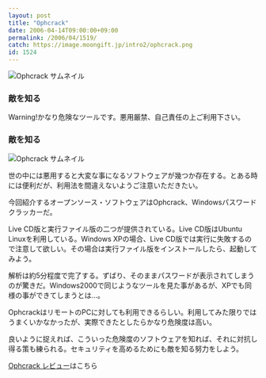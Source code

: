```yaml
---
layout: post
title: "Ophcrack"
date: 2006-04-14T09:00:00+09:00
permalink: /2006/04/1519/
catch: https://image.moongift.jp/intro2/ophcrack.png
id: 1524
---
```

 ![Ophcrack サムネイル](https://image.moongift.jp/intro2/ophcrack.t.png "Ophcrack サムネイル")
  

### 敵を知る
  
Warning!かなり危険なツールです。悪用厳禁、自己責任の上ご利用下さい。  
<!--more-->  

### 敵を知る
  

![Ophcrack サムネイル](https://image.moongift.jp/intro2/ophcrack.png "Ophcrack サムネイル")

  

世の中には悪用すると大変な事になるソフトウェアが幾つか存在する。とある時には便利だが、利用法を間違えないようご注意いただきたい。

  

今回紹介するオープンソース・ソフトウェアはOphcrack、Windowsパスワードクラッカーだ。

  

Live CD版と実行ファイル版の二つが提供されている。Live CD版はUbuntu Linuxを利用している。Windows XPの場合、Live CD版では実行に失敗するので注意して欲しい。その場合は実行ファイル版をインストールしたら、起動してみよう。

  

解析は約5分程度で完了する。ずばり、そのままパスワードが表示されてしまうのが驚きだ。Windows2000で同じようなツールを見た事があるが、XPでも同様の事ができてしまうとは…。

  

OphcrackはリモートのPCに対しても利用できるらしい。利用してみた限りではうまくいかなかったが、実際できたとしたらかなり危険度は高い。

  

良いように捉えれば、こういった危険度のソフトウェアを知れば、それに対抗し得る策も練られる。セキュリティを高めるためにも敵を知る努力をしよう。

  

[Ophcrack レビュー](http://oss.moongift.jp/review/i-1524.html)はこちら

